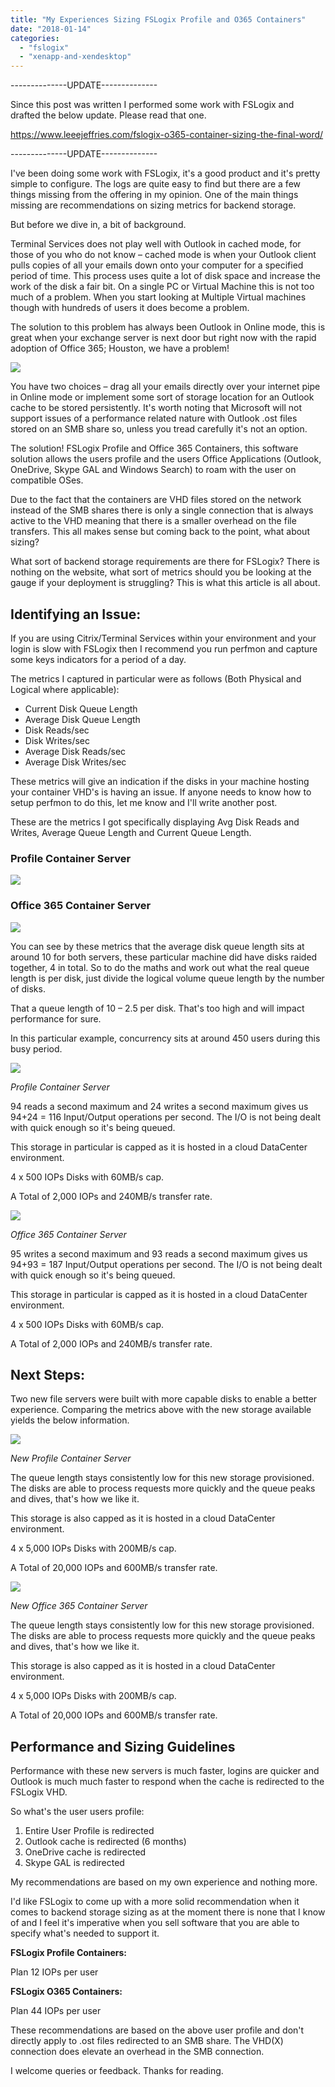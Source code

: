 ```yaml
---
title: "My Experiences Sizing FSLogix Profile and O365 Containers"
date: "2018-01-14"
categories: 
  - "fslogix"
  - "xenapp-and-xendesktop"
---
```


\--------------UPDATE--------------

Since this post was written I performed some work with FSLogix and drafted the below update. Please read that one.

https://www.leeejeffries.com/fslogix-o365-container-sizing-the-final-word/

\--------------UPDATE--------------

I've been doing some work with FSLogix, it's a good product and it's pretty simple to configure. The logs are quite easy to find but there are a few things missing from the offering in my opinion. One of the main things missing are recommendations on sizing metrics for backend storage.

But before we dive in, a bit of background.

Terminal Services does not play well with Outlook in cached mode, for those of you who do not know – cached mode is when your Outlook client pulls copies of all your emails down onto your computer for a specified period of time. This process uses quite a lot of disk space and increase the work of the disk a fair bit. On a single PC or Virtual Machine this is not too much of a problem. When you start looking at Multiple Virtual machines though with hundreds of users it does become a problem.

The solution to this problem has always been Outlook in Online mode, this is great when your exchange server is next door but right now with the rapid adoption of Office 365; Houston, we have a problem!

![](images/011418_1806_MyExperienc1.png)

You have two choices – drag all your emails directly over your internet pipe in Online mode or implement some sort of storage location for an Outlook cache to be stored persistently. It's worth noting that Microsoft will not support issues of a performance related nature with Outlook .ost files stored on an SMB share so, unless you tread carefully it's not an option.

The solution! FSLogix Profile and Office 365 Containers, this software solution allows the users profile and the users Office Applications (Outlook, OneDrive, Skype GAL and Windows Search) to roam with the user on compatible OSes.

Due to the fact that the containers are VHD files stored on the network instead of the SMB shares there is only a single connection that is always active to the VHD meaning that there is a smaller overhead on the file transfers. This all makes sense but coming back to the point, what about sizing?

What sort of backend storage requirements are there for FSLogix? There is nothing on the website, what sort of metrics should you be looking at the gauge if your deployment is struggling? This is what this article is all about.

## Identifying an Issue:

If you are using Citrix/Terminal Services within your environment and your login is slow with FSLogix then I recommend you run perfmon and capture some keys indicators for a period of a day.

The metrics I captured in particular were as follows (Both Physical and Logical where applicable):

- Current Disk Queue Length
- Average Disk Queue Length
- Disk Reads/sec
- Disk Writes/sec
- Average Disk Reads/sec
- Average Disk Writes/sec

These metrics will give an indication if the disks in your machine hosting your container VHD's is having an issue. If anyone needs to know how to setup perfmon to do this, let me know and I'll write another post.

These are the metrics I got specifically displaying Avg Disk Reads and Writes, Average Queue Length and Current Queue Length.

### Profile Container Server

![](images/011418_1806_MyExperienc2.png)

### Office 365 Container Server

![](images/011418_1806_MyExperienc3.png)

You can see by these metrics that the average disk queue length sits at around 10 for both servers, these particular machine did have disks raided together, 4 in total. So to do the maths and work out what the real queue length is per disk, just divide the logical volume queue length by the number of disks.

That a queue length of 10 – 2.5 per disk. That's too high and will impact performance for sure.

In this particular example, concurrency sits at around 450 users during this busy period.

![](images/011418_1806_MyExperienc4.png)

_Profile Container Server_

94 reads a second maximum and 24 writes a second maximum gives us 94+24 = 116 Input/Output operations per second. The I/O is not being dealt with quick enough so it's being queued.

This storage in particular is capped as it is hosted in a cloud DataCenter environment.

4 x 500 IOPs Disks with 60MB/s cap.

A Total of 2,000 IOPs and 240MB/s transfer rate.

![](images/011418_1806_MyExperienc5.png)

_Office 365 Container Server_

95 writes a second maximum and 93 reads a second maximum gives us 94+93 = 187 Input/Output operations per second. The I/O is not being dealt with quick enough so it's being queued.

This storage in particular is capped as it is hosted in a cloud DataCenter environment.

4 x 500 IOPs Disks with 60MB/s cap.

A Total of 2,000 IOPs and 240MB/s transfer rate.

## Next Steps:

Two new file servers were built with more capable disks to enable a better experience. Comparing the metrics above with the new storage available yields the below information.

![](images/011418_1806_MyExperienc6.png)

_New Profile Container Server_

The queue length stays consistently low for this new storage provisioned. The disks are able to process requests more quickly and the queue peaks and dives, that's how we like it.

This storage is also capped as it is hosted in a cloud DataCenter environment.

4 x 5,000 IOPs Disks with 200MB/s cap.

A Total of 20,000 IOPs and 600MB/s transfer rate.

![](images/011418_1806_MyExperienc7.png)

_New Office 365 Container Server_

The queue length stays consistently low for this new storage provisioned. The disks are able to process requests more quickly and the queue peaks and dives, that's how we like it.

This storage is also capped as it is hosted in a cloud DataCenter environment.

4 x 5,000 IOPs Disks with 200MB/s cap.

A Total of 20,000 IOPs and 600MB/s transfer rate.

## Performance and Sizing Guidelines

Performance with these new servers is much faster, logins are quicker and Outlook is much much faster to respond when the cache is redirected to the FSLogix VHD.

So what's the user users profile:

1. Entire User Profile is redirected
2. Outlook cache is redirected (6 months)
3. OneDrive cache is redirected
4. Skype GAL is redirected

My recommendations are based on my own experience and nothing more.

I'd like FSLogix to come up with a more solid recommendation when it comes to backend storage sizing as at the moment there is none that I know of and I feel it's imperative when you sell software that you are able to specify what's needed to support it.

**FSLogix Profile Containers:**

Plan 12 IOPs per user

**FSLogix O365 Containers:**

Plan 44 IOPs per user

These recommendations are based on the above user profile and don't directly apply to .ost files redirected to an SMB share. The VHD(X) connection does elevate an overhead in the SMB connection.

I welcome queries or feedback. Thanks for reading.
